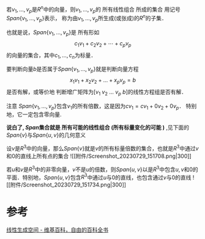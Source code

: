 

若$v_1,\dots,v_{p}$是$R^{n}$中的向量，则$v_1,\dots,v_{p}$的 所有线性组合 所成的集合 用记号$Span \{v_{1},\dots,v_p\}$表示， 称为由$v_1,\dots,v_{p}$所生成(或张成)的$R^{n}$的子集．

也就是说，$Span \{v_{1},\dots,v_p\}$是 所有形如$$c_{1}v_{1}+c_{2}v_{2}+\cdots+c_{p}v_{p}$$的向量的集合，其中$c_1,\dots,c_{n}$为标量．

要判断向量$b$是否属于$Span \{v_{1},\dots,v_p\}$就是判断向量方程$$x_{1}v_{1}+x_{2}v_{2}+\dots+x_pv_p=b$$是否有解，或等价地 判断增广矩阵为$[v_{1}~v_{2}~\dots~v_p~b]$的线性方程组是否有解．

注意 $Span \{v_{1},\dots,v_p\}$包含$v_{1}$的所有倍数，这是因为$cv_{1}=cv_{1}+0v_{2}+0v_p$．
特别地，它一定包含零向量.


**说白了, $Span$集合就是 所有可能的线性组合 (所有标量变化的可能 )** ,见下面的$Span \{v\}$与$Span \{u,v\}$的几何意义

设$v$是$R^{3}$中的向量，那么$Span \{v\}$就是$v$的所有标量倍数的集合，也就是$R^{3}$中通过$v$和$0$的直线上所有点的集合
![[附件/Screenshot_20230729_151708.png|300]]

若$u$和$v$是$R^{3}$中的非零向量，$v$不是$u$的倍数，则$Span \{u,v\}$以是$R^{3}$中包含$u,v$和$0$的平面．特别地，$Span \{u,v\}$包含$R^{3}$中通过$u$与$0$的直线，也包含通过$v$与$0$的直线
![[附件/Screenshot_20230729_151734.png|300]]



# 参考
[线性生成空间 - 维基百科，自由的百科全书](https://zh.wikipedia.org/zh-hans/%E7%BA%BF%E6%80%A7%E7%94%9F%E6%88%90%E7%A9%BA%E9%97%B4)
